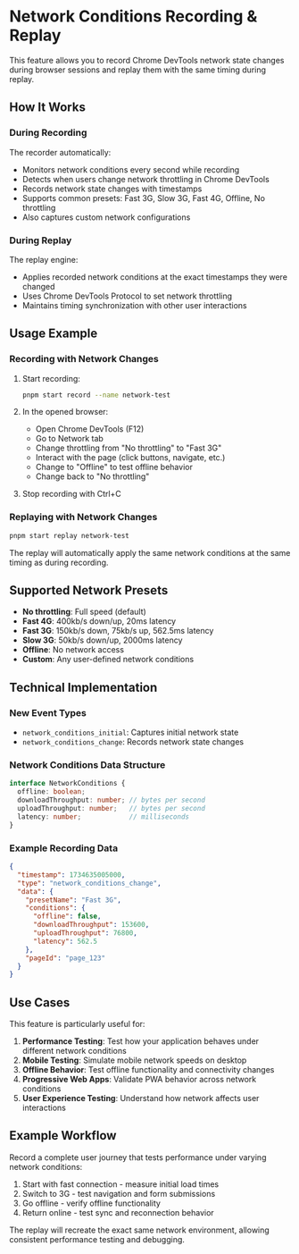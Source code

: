 # Network Conditions Recording & Replay

This feature allows you to record Chrome DevTools network state changes during browser sessions and replay them with the same timing during replay.

## How It Works

### During Recording

The recorder automatically:
- Monitors network conditions every second while recording
- Detects when users change network throttling in Chrome DevTools
- Records network state changes with timestamps
- Supports common presets: Fast 3G, Slow 3G, Fast 4G, Offline, No throttling
- Also captures custom network configurations

### During Replay

The replay engine:
- Applies recorded network conditions at the exact timestamps they were changed
- Uses Chrome DevTools Protocol to set network throttling
- Maintains timing synchronization with other user interactions

## Usage Example

### Recording with Network Changes

1. Start recording:
   ```bash
   pnpm start record --name network-test
   ```

2. In the opened browser:
   - Open Chrome DevTools (F12)
   - Go to Network tab
   - Change throttling from "No throttling" to "Fast 3G"
   - Interact with the page (click buttons, navigate, etc.)
   - Change to "Offline" to test offline behavior
   - Change back to "No throttling"

3. Stop recording with Ctrl+C

### Replaying with Network Changes

```bash
pnpm start replay network-test
```

The replay will automatically apply the same network conditions at the same timing as during recording.

## Supported Network Presets

- **No throttling**: Full speed (default)
- **Fast 4G**: 400kb/s down/up, 20ms latency
- **Fast 3G**: 150kb/s down, 75kb/s up, 562.5ms latency  
- **Slow 3G**: 50kb/s down/up, 2000ms latency
- **Offline**: No network access
- **Custom**: Any user-defined network conditions

## Technical Implementation

### New Event Types

- `network_conditions_initial`: Captures initial network state
- `network_conditions_change`: Records network state changes

### Network Conditions Data Structure

```typescript
interface NetworkConditions {
  offline: boolean;
  downloadThroughput: number; // bytes per second
  uploadThroughput: number;   // bytes per second  
  latency: number;            // milliseconds
}
```

### Example Recording Data

```json
{
  "timestamp": 1734635005000,
  "type": "network_conditions_change",
  "data": {
    "presetName": "Fast 3G",
    "conditions": {
      "offline": false,
      "downloadThroughput": 153600,
      "uploadThroughput": 76800,
      "latency": 562.5
    },
    "pageId": "page_123"
  }
}
```

## Use Cases

This feature is particularly useful for:

1. **Performance Testing**: Test how your application behaves under different network conditions
2. **Mobile Testing**: Simulate mobile network speeds on desktop
3. **Offline Behavior**: Test offline functionality and connectivity changes
4. **Progressive Web Apps**: Validate PWA behavior across network conditions
5. **User Experience Testing**: Understand how network affects user interactions

## Example Workflow

Record a complete user journey that tests performance under varying network conditions:

1. Start with fast connection - measure initial load times
2. Switch to 3G - test navigation and form submissions  
3. Go offline - verify offline functionality
4. Return online - test sync and reconnection behavior

The replay will recreate the exact same network environment, allowing consistent performance testing and debugging.